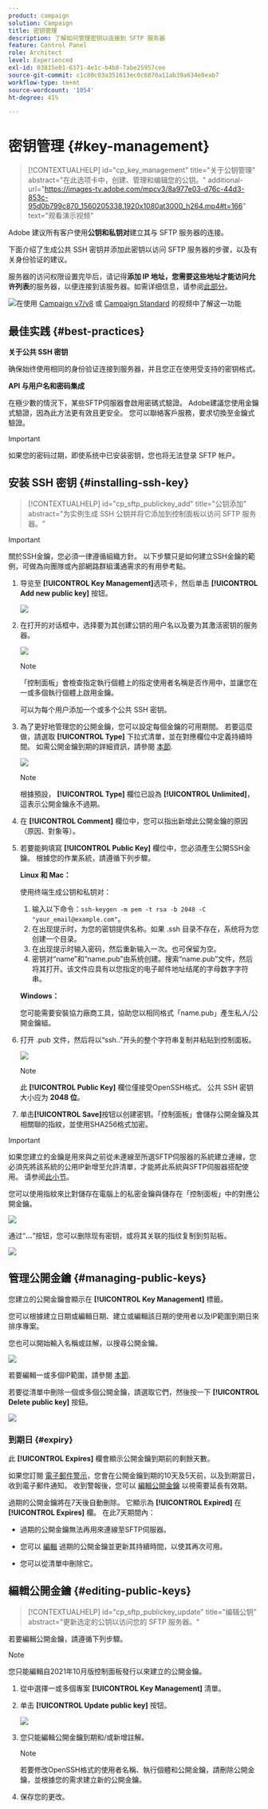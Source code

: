 ```yaml
---
product: campaign
solution: Campaign
title: 密钥管理
description: 了解如何管理密钥以连接到 SFTP 服务器
feature: Control Panel
role: Architect
level: Experienced
exl-id: 03815e01-6371-4e1c-b4b8-7abe25957cee
source-git-commit: c1c80c03a351613ec0c6870a11ab39a634e8eab7
workflow-type: tm+mt
source-wordcount: '1054'
ht-degree: 41%

---
```


# 密钥管理 {#key-management}

>[!CONTEXTUALHELP]
>id="cp_key_management"
>title="关于公钥管理"
>abstract="在此选项卡中，创建、管理和编辑您的公钥。"
>additional-url="https://images-tv.adobe.com/mpcv3/8a977e03-d76c-44d3-853c-95d0b799c870_1560205338.1920x1080at3000_h264.mp4#t=166" text="观看演示视频"

Adobe 建议所有客户使用&#x200B;**公钥和私钥对**&#x200B;建立其与 SFTP 服务器的连接。

下面介绍了生成公共 SSH 密钥并添加此密钥以访问 SFTP 服务器的步骤，以及有关身份验证的建议。

服务器的访问权限设置完毕后，请记得&#x200B;**添加 IP 地址，您需要这些地址才能访问允许列表**&#x200B;的服务器，以便连接到该服务器。如需详细信息，请参阅[此部分](../../instances-settings/using/ip-allow-listing-instance-access.md)。

![](assets/do-not-localize/how-to-video.png)在使用 [Campaign v7/v8](https://experienceleague.adobe.com/docs/campaign-classic-learn/control-panel/sftp-management/generate-ssh-key.html#sftp-management) 或 [Campaign Standard](https://experienceleague.adobe.com/docs/campaign-standard-learn/control-panel/sftp-management/generate-ssh-key.html#sftp-management) 的视频中了解这一功能

## 最佳实践 {#best-practices}

**关于公共 SSH 密钥**

确保始终使用相同的身份验证连接到服务器，并且您正在使用受支持的密钥格式。

**API 与用户名和密码集成**

在極少數的情況下，某些SFTP伺服器會啟用密碼式驗證。 Adobe建議您使用金鑰式驗證，因為此方法更有效且更安全。 您可以聯絡客戶服務，要求切換至金鑰式驗證。

>[!IMPORTANT]
>
>如果您的密码过期，即使系统中已安装密钥，您也将无法登录 SFTP 帐户。

## 安装 SSH 密钥 {#installing-ssh-key}

>[!CONTEXTUALHELP]
>id="cp_sftp_publickey_add"
>title="公钥添加"
>abstract="为实例生成 SSH 公钥并将它添加到控制面板以访问 SFTP 服务器。"

>[!IMPORTANT]
>
>關於SSH金鑰，您必須一律遵循組織方針。 以下步驟只是如何建立SSH金鑰的範例，可做為向團隊或內部網路群組溝通需求的有用參考點。

1. 导览至 **[!UICONTROL Key Management]**&#x200B;选项卡，然后单击 **[!UICONTROL Add new public key]** 按钮。

   ![](assets/key0.png)

1. 在打开的对话框中，选择要为其创建公钥的用户名以及要为其激活密钥的服务器。

   ![](assets/key1.png)

   >[!NOTE]
   >
   >「控制面板」會檢查指定執行個體上的指定使用者名稱是否作用中，並讓您在一或多個執行個體上啟用金鑰。
   >
   >可以为每个用户添加一个或多个公共 SSH 密钥。

1. 為了更好地管理您的公開金鑰，您可以設定每個金鑰的可用期間。 若要這麼做，請選取 **[!UICONTROL Type]** 下拉式清單，並在對應欄位中定義持續時間。 如需公開金鑰到期的詳細資訊，請參閱 [本節](#expiry).

   ![](assets/key_expiry.png)

   >[!NOTE]
   >
   >根據預設， **[!UICONTROL Type]** 欄位已設為 **[!UICONTROL Unlimited]**，這表示公開金鑰永不過期。

1. 在 **[!UICONTROL Comment]** 欄位中，您可以指出新增此公開金鑰的原因（原因、對象等）。

1. 若要能夠填寫 **[!UICONTROL Public Key]** 欄位中，您必須產生公開SSH金鑰。 根據您的作業系統，請遵循下列步驟。

   **Linux 和 Mac：**

   使用终端生成公钥和私钥对：
   1. 输入以下命令：`ssh-keygen -m pem -t rsa -b 2048 -C "your_email@example.com"`。
   1. 在出现提示时，为您的密钥提供名称。如果 .ssh 目录不存在，系统将为您创建一个目录。
   1. 在出现提示时输入密码，然后重新输入一次。也可保留为空。
   1. 密钥对“name”和“name.pub”由系统创建。搜索“name.pub”文件，然后将其打开。该文件应具有以您指定的电子邮件地址结尾的字母数字字符串。

   **Windows：**

   您可能需要安裝協力廠商工具，協助您以相同格式「name.pub」產生私人/公開金鑰組。

1. 打开 .pub 文件，然后将以“ssh..”开头的整个字符串复制并粘贴到控制面板。

   ![](assets/publickey.png)

   >[!NOTE]
   >
   >此 **[!UICONTROL Public Key]** 欄位僅接受OpenSSH格式。 公共 SSH 密钥大小应为 **2048 位**。

1. 单击&#x200B;**[!UICONTROL Save]**&#x200B;按钮以创建密钥。「控制面板」會儲存公開金鑰及其相關聯的指紋，並使用SHA256格式加密。

>[!IMPORTANT]
>
>如果您建立的金鑰是用來與之前從未連線至所選SFTP伺服器的系統建立連線，您必須先將該系統的公用IP新增至允許清單，才能將此系統與SFTP伺服器搭配使用。 请参阅[此小节](ip-range-allow-listing.md)。

您可以使用指紋來比對儲存在電腦上的私密金鑰與儲存在「控制面板」中的對應公開金鑰。

![](assets/fingerprint_compare.png)

通过“**...**”按钮，您可以删除现有密钥，或将其关联的指纹复制到剪贴板。

![](assets/key_options.png)

## 管理公開金鑰 {#managing-public-keys}

您建立的公開金鑰會顯示在 **[!UICONTROL Key Management]** 標籤。

您可以根據建立日期或編輯日期、建立或編輯該日期的使用者以及IP範圍到期日來排序專案。

您也可以開始輸入名稱或註解，以搜尋公開金鑰。

![](assets/control_panel_key_management_sort.png)

若要編輯一或多個IP範圍，請參閱 [本節](#editing-public-keys).

若要從清單中刪除一個或多個公開金鑰，請選取它們，然後按一下 **[!UICONTROL Delete public key]** 按鈕。

![](assets/control_panel_delete_key.png)

### 到期日 {#expiry}

此 **[!UICONTROL Expires]** 欄會顯示公開金鑰到期前的剩餘天數。

如果您訂閱 [電子郵件警示](../../performance-monitoring/using/email-alerting.md)，您會在公開金鑰到期的10天及5天前，以及到期當日，收到電子郵件通知。 收到警報後，您可以 [編輯公開金鑰](#editing-public-keys) 以視需要延長有效期。

過期的公開金鑰將在7天後自動刪除。 它顯示為 **[!UICONTROL Expired]** 在 **[!UICONTROL Expires]** 欄。 在此7天期間內：

* 過期的公開金鑰無法再用來連線至SFTP伺服器。

* 您可以 [編輯](#editing-public-keys) 過期的公開金鑰並更新其持續時間，以使其再次可用。

* 您可以從清單中刪除它。

## 編輯公開金鑰 {#editing-public-keys}

>[!CONTEXTUALHELP]
>id="cp_sftp_publickey_update"
>title="编辑公钥"
>abstract="更新选定的公钥以访问您的 SFTP 服务器。"

若要編輯公開金鑰，請遵循下列步驟。

>[!NOTE]
>
>您只能編輯自2021年10月版控制面板發行以來建立的公開金鑰。

1. 從中選擇一或多個專案 **[!UICONTROL Key Management]** 清單。
1. 单击 **[!UICONTROL Update public key]** 按钮。

   ![](assets/control_panel_edit_key.png)

1. 您只能編輯公開金鑰到期和/或新增註解。

   >[!NOTE]
   >
   >若要修改OpenSSH格式的使用者名稱、執行個體和公開金鑰，請刪除公開金鑰，並根據您的需求建立新的公開金鑰。

1. 保存您的更改。
